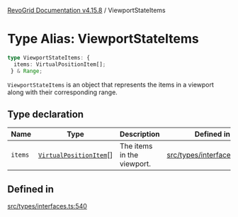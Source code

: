 [RevoGrid Documentation v4.15.8](README.md) / ViewportStateItems

# Type Alias: ViewportStateItems

```ts
type ViewportStateItems: {
  items: VirtualPositionItem[];
 } & Range;
```

`ViewportStateItems` is an object that represents the items in a viewport
along with their corresponding range.

## Type declaration

| Name | Type | Description | Defined in |
| ------ | ------ | ------ | ------ |
| `items` | [`VirtualPositionItem`](Interface.VirtualPositionItem.md)[] | The items in the viewport. | [src/types/interfaces.ts:544](https://github.com/revolist/revogrid/blob/2ac43d2713c9d394ff33675f959c6432bf5aa023/src/types/interfaces.ts#L544) |

## Defined in

[src/types/interfaces.ts:540](https://github.com/revolist/revogrid/blob/2ac43d2713c9d394ff33675f959c6432bf5aa023/src/types/interfaces.ts#L540)
